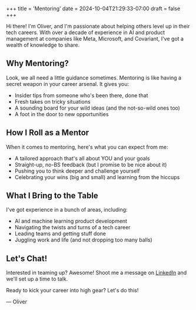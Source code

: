 +++
title = 'Mentoring'
date = 2024-10-04T21:29:33-07:00
draft = false
+++

Hi there! I'm Oliver, and I'm passionate about helping others level up in their tech careers. With over a decade of experience in AI and product management at companies like Meta, Microsoft, and Covariant, I've got a wealth of knowledge to share.

## Why Mentoring?

Look, we all need a little guidance sometimes. Mentoring is like having a secret weapon in your career arsenal. It gives you:

- Insider tips from someone who's been there, done that
- Fresh takes on tricky situations
- A sounding board for your wild ideas (and the not-so-wild ones too)
- A foot in the door to new opportunities

## How I Roll as a Mentor

When it comes to mentoring, here's what you can expect from me:

- A tailored approach that's all about YOU and your goals
- Straight-up, no-BS feedback (but I promise to be nice about it)
- Pushing you to think deeper and challenge yourself
- Celebrating your wins (big and small) and learning from the hiccups

## What I Bring to the Table

I've got experience in a bunch of areas, including:

- AI and machine learning product development
- Navigating the twists and turns of a tech career
- Leading teams and getting stuff done
- Juggling work and life (and not dropping too many balls)

## Let's Chat!

Interested in teaming up? Awesome! Shoot me a message on [LinkedIn](https://www.linkedin.com/in/newth/) and we'll set up a time to talk.

Ready to kick your career into high gear? Let's do this!

— Oliver